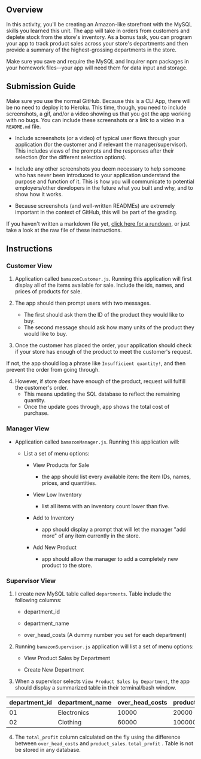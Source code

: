 ## Overview

In this activity, you'll be creating an Amazon-like storefront with the MySQL skills you learned this unit. The app will take in orders from customers and deplete stock from the store's inventory. As a bonus task, you can program your app to track product sales across your store's departments and then provide a summary of the highest-grossing departments in the store.

Make sure you save and require the MySQL and Inquirer npm packages in your homework files--your app will need them for data input and storage.

## Submission Guide

Make sure you use the normal GitHub. Because this is a CLI App, there will be no need to deploy it to Heroku. This time, though, you need to include screenshots, a gif, and/or a video showing us that you got the app working with no bugs. You can include these screenshots or a link to a video in a `README.md` file.

- Include screenshots (or a video) of typical user flows through your application (for the customer and if relevant the manager/supervisor). This includes views of the prompts and the responses after their selection (for the different selection options).

- Include any other screenshots you deem necessary to help someone who has never been introduced to your application understand the purpose and function of it. This is how you will communicate to potential employers/other developers in the future what you built and why, and to show how it works.

- Because screenshots (and well-written READMEs) are extremely important in the context of GitHub, this will be part of the grading.

If you haven't written a markdown file yet, [click here for a rundown](https://guides.github.com/features/mastering-markdown/), or just take a look at the raw file of these instructions.

## Instructions

### Customer View

1. Application called `bamazonCustomer.js`. Running this application will first display all of the items available for sale. Include the ids, names, and prices of products for sale.

2. The app should then prompt users with two messages.

   - The first should ask them the ID of the product they would like to buy.
   - The second message should ask how many units of the product they would like to buy.

3. Once the customer has placed the order, your application should check if your store has enough of the product to meet the customer's request.

If not, the app should log a phrase like `Insufficient quantity!`, and then prevent the order from going through.

4. However, if store _does_ have enough of the product, request will fulfill the customer's order.
   - This means updating the SQL database to reflect the remaining quantity.
   - Once the update goes through, app shows the total cost of purchase.

### Manager View

- Application called `bamazonManager.js`. Running this application will:

  - List a set of menu options:

    - View Products for Sale

      - the app should list every available item: the item IDs, names, prices, and quantities.

    - View Low Inventory
      - list all items with an inventory count lower than five.
    - Add to Inventory
      - app should display a prompt that will let the manager "add more" of any item currently in the store.
    - Add New Product
      - app should allow the manager to add a completely new product to the store.

### Supervisor View 

1. I create new MySQL table called `departments`. Table include the following columns:

   - department_id

   - department_name

   - over_head_costs (A dummy number you set for each department)

2. Running `bamazonSupervisor.js` application will list a set of menu options:

   - View Product Sales by Department

   - Create New Department

3. When a supervisor selects `View Product Sales by Department`, the app should display a summarized table in their terminal/bash window.

| department_id | department_name | over_head_costs | product_sales | total_profit |
| ------------- | --------------- | --------------- | ------------- | ------------ |
| 01            | Electronics     | 10000           | 20000         | 10000        |
| 02            | Clothing        | 60000           | 100000        | 40000        |

4. The `total_profit` column calculated on the fly using the difference between `over_head_costs` and `product_sales`. `total_profit` . Table is not be stored in any database. 